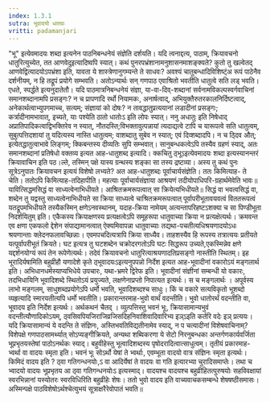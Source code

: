 ```yaml
---
index: 1.3.1
sutra: भूवादयो धातवः
vritti: padamanjari
---
```


 "भू" इत्येवमादयः शब्दा इत्यनेन पाठनिबन्धनेयं संज्ञेति दर्शयति। यदि त्वनाद्दत्य, पाठाम्, क्रियावचनो धातुरित्युच्येत, तत आणवेदुइत्यादिष्वपि स्यात्। कथं पुनरपभ्रंशानामनुशासनमाशङ्क्यते? कुतो तु खल्वेतद् आणवेद्वित्यादयोऽपभ्रंशा इति, यावता ये शास्त्रेणानुगम्यन्ते ते साधवः? अवश्यं चातुबन्धादिविशिष्ट्ंअ रूपं पाठेनैव दर्शनीयम्, न हि तद्रूपं प्रयोगे सम्भवति। अतोऽन्यार्थः सन् गणपाठ एवाश्रितो भवतीति धातुत्वे सति लड् भवति। एधते, स्पर्द्धते इत्यनुदातेतौ। यदि पाठमात्रनिबन्धनेयं संज्ञा, या-वा-दिव्-शब्दानां सर्वनामविकल्पस्वर्गवाचिनां समानशब्दानामपि प्रसङ्गः? न च प्रापणादि रर्थो नियामकः, अनार्षत्वाद्, अभियुक्तैरुतरकालनिर्दिष्टत्वाद्, अनेकार्थत्वाभ्युपगमाच्च, सत्यम्; संज्ञायां को दोषः? न तावद्धातुप्रत्ययानां लडादीनां प्रसङ्गः; कर्त्रादीनामभावात्, इच्यते, याः पश्येति ठातो धातोःऽ इति लोपः स्यात्। ननु अधातुः इति निषेधाद् अप्रातिपादिकत्वाद्विभक्तिरेव न स्यात्, नौतदस्ति;विभक्तावुत्पन्नायां त्यदाद्यत्वे टापि च यारूपत्वे सति धातुत्वम्, सुबुत्पत्तिदशायां तु यदित्यस्य नास्ति धातुत्वम; वाशब्दातु सुबेव न स्यात्; एवं दिव्शब्दादपि। न च ठ्दिव औत्; इत्येतद्धातुत्वाभावे लिङ्गम्; क्किबन्तस्य दीव्यतिः सुपि सम्भवात्। सानुबन्धकत्वेऽपि तस्यैव ग्रहणं स्याद्, अतः समानशब्दानां प्रतिषेधो वक्तव्य इत्यत आह-धातुशब्द इत्यादि। क्कचितु ठ्भूऽइत्येवमादयः शब्दा इत्यस्यानन्तरं क्रियावाचिन इति पठ।ल्ते, तस्मिन् पक्षे यास्य ग्रन्थस्य शङ्का सा तस्य द्रष्टव्या। अस्य तु कथं पुनः सूत्रेऽनुपातः क्रियावचन इत्ययं विशेषो लभ्यते? अत आह-धातुशब्दः पूर्वाचार्यसंज्ञेति। ततः किमित्याह- ते चेति। ततोऽपि किमित्याह-तदिहापीति। महत्याः पूर्वाचार्यसंज्ञाया आश्रयणं तदीयोपाधिपरि-ग्रहार्थमेवेति भावः॥  यावित्सिद्धमसिद्धं वा साध्यत्वेनाभिधीयते। आश्रितक्रमरूपत्वात् सा क्रियेत्यभिधीयते॥ सिद्धं वा भवत्वसिद्धं वा, शब्देन तु यद्वस्तु साध्यत्वेनाभिधीयते सा क्रिया साध्यत्वे चाश्रितक्रमरूपत्वात् पूर्वापरीभूतावयवत्वं विततरूपत्वं यतद्रूपमभिधीयते तस्यैकस्मिन् क्षणेऽनवस्थानम्, यदाह-क्रिया नामेयम् अत्यन्तापरिहष्टऽशक्या च सा पिण्डीभूता निदर्शयितुम् इति। एकैकस्य क्रियाक्षणस्य प्रत्यक्षत्वेऽपि समूहरूपा धातुवाच्या क्रिया न प्रत्यक्षेत्यर्थः। क्रमवन्त एव क्षणा एकफलो द्देशेन संपाद्यामानत्वात् ऐक्यमिवापन्ना धातुवाच्याः तद्यथा-पचतीत्यधिश्रयणादयोऽधः श्रयणान्ताः क्लेदनफलावच्छिन्नाः। एवमपचदित्यत्रापि क्रिया साध्यैव। ताहशस्यैव हि रूपस्य तत्रात्ययः प्रतीयते यत्पूर्वापरीभूतं क्रियते। घट इत्यत्र तु घटशब्देन चक्रोदरगतोऽपि घटः सिद्धरूप उच्यते,एकस्मिन्नेव क्षणे यद्दर्शनयोग्यं रूपं तेन रूपेणेत्यर्थः। तदेवं क्रियावचनो धातुरित्याश्रयणादतिप्रसङ्गो नास्तीति स्थितम्। इह भूरादिर्यषामिति बहुव्रीहौ यणादेशे कृते ठ्भूवादयःऽइत्यनुपपन्नो निर्देश इत्यत आह-भूवादीनां वकारोऽयं मङ्गलार्थ इति। अभिधानधर्मस्याप्यभिधेये उपचारः, यथा-भ्रमरे द्विरेफ इति। भूवादीनां संज्ञीनां सम्बन्धी यो वकारः, तदभिधायिनि भूवादिशब्दे स्थितोऽयं प्रयुज्यते, लक्षणेनाप्रप्तो निपात्यत इत्यर्थः। स च मङ्गलार्थः । अपूर्वस्य लाभो मङ्गलम्, साधुशब्दप्रयोगेऽपि धर्मो भवति, भूवादिशब्दश्च साधुः। किं च वकारे सत्यविकृतो भूशब्दो व्यहृत्यादि स्मारयतीत्यपि धर्मो भवतीति। प्रकारान्तरमाह-भुवो वार्थं वदन्तीति। भुवो धातोरर्थं वदन्तीति वा, भूवादय इति निर्देश इत्यर्थः। अर्थकथनं चैतद् । व्युत्पत्तिस्तु भवनं भूः, क्रियासामान्यभुवं वदन्तीत्यौणादिकोऽयम्, ठ्वसिवपियजिराजिव्रजिसदिहनिवाशिवादिवारिभ्य इञ्ऽइति कर्तरि वदेः इञ् प्रत्ययः। यदि क्रियासामान्यं ये वदन्ति ते संज्ञिनः, अस्तिभवतिविद्यतीनामेव स्याद्, न प चत्यादीनां विशेषवाचिनाम्? विशेपक्षे गणपाठसामर्थ्यात् सोऽप्यङ्गीक्रियते, अन्यथा शब्विकरणा ये सेटो निरनुबन्धका अन्तर्गणकार्यवर्जिता भूप्रभृतयस्तेषां पाठोऽनर्थकः स्याद्। बहुवीहेस्तु भूत्वादिशब्दस्य पृषोदरादित्वात्साधुत्वम्। तृतीयं प्रकारमाह-भ्वर्था वा वादयः स्मृता इति। भवनं भूः सोऽर्थो येषां ते भ्वर्थाः, एवम्भूता वादयो वात्र संज्ञिनः स्मृता इत्यर्थः। किमिदं वादय इति ? ठ्वा गतिगन्धनयोः,ऽ वा आदिर्येषां ते वादयः वा गति इत्यारभ्या चुरादिसमाप्तेः। तथा च भ्वादयो वादयः भूप्रभृतय आ ठ्वा गतिगन्धनयोःऽ इत्यस्माद्। वादयश्च वादयश्च बहुव्रीहितत्पुरुषयोः सहविवक्षायां स्वरभिन्नानां यस्योतरः स्वरविधिरिति बहुव्रीहेः शेषः। ततो भुवो वादय इति वाच्यवाचकसम्बन्धे शेषषष्ठीसमासः। अस्मिन्पक्षे पाठविशेषोऽर्थश्चेत्युभयं सूत्राक्षरैरेवोपातं भवति॥